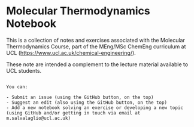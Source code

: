 #  Molecular Thermodynamics Notebook
 
This is a collection of notes and exercises associated with the Molecular Thermodynamics Course, part of the MEng/MSc ChemEng curriculum at UCL (https://www.ucl.ac.uk/chemical-engineering/). 

These note are intended a complement to the lecture material available to UCL students. 

```{admonition} Contribute to evolve these notes!

You can: 

- Submit an issue (using the GitHub button, on the top)
- Suggest an edit (also using the GitHub button, on the top)
- Add a new notebook solving an exercise or developing a new topic (using GitHub and/or getting in touch via email at m.salvalaglio@ucl.ac.uk)

```


